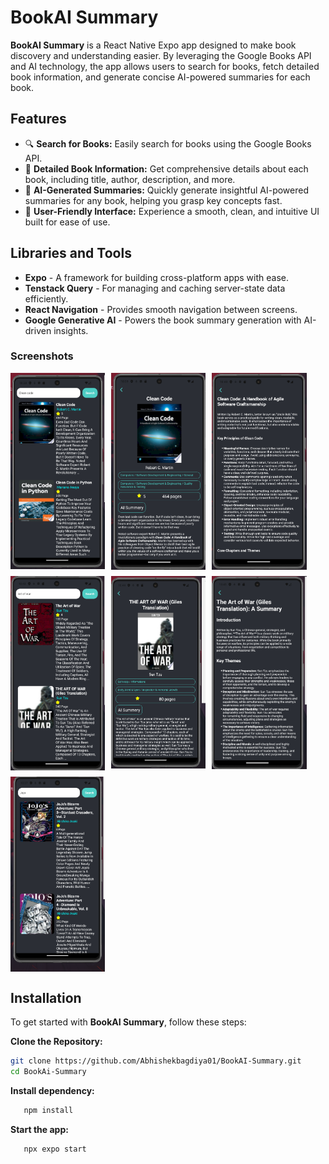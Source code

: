 # BookAI Summary

**BookAI Summary** is a React Native Expo app designed to make book discovery and understanding easier. By leveraging the Google Books API and AI technology, the app allows users to search for books, fetch detailed book information, and generate concise AI-powered summaries for each book.

## Features

- 🔍 **Search for Books:** Easily search for books using the Google Books API.
- 📖 **Detailed Book Information:** Get comprehensive details about each book, including title, author, description, and more.
- 🤖 **AI-Generated Summaries:** Quickly generate insightful AI-powered summaries for any book, helping you grasp key concepts fast.
- 🎨 **User-Friendly Interface:** Experience a smooth, clean, and intuitive UI built for ease of use.

## Libraries and Tools

- **Expo** - A framework for building cross-platform apps with ease.
- **Tenstack Query** - For managing and caching server-state data efficiently.
- **React Navigation** - Provides smooth navigation between screens.
- **Google Generative AI** - Powers the book summary generation with AI-driven insights.

### Screenshots

<div style="display: flex; flex-wrap: wrap; gap: 10px;">

<img src="https://github.com/Abhishekbagdiya01/BookAI-Summary/blob/main/screenshots/book_search_clean_code.png" width="30%" height="30%"/>
<img src="https://github.com/Abhishekbagdiya01/BookAI-Summary/blob/main/screenshots/book_info_clean_code.png" width="30%" height="30%"/>
<img src="https://github.com/Abhishekbagdiya01/BookAI-Summary/blob/main/screenshots/book_ai_summery_clean_code.png" width="30%" height="30%"/>

<img src="https://github.com/Abhishekbagdiya01/BookAI-Summary/blob/main/screenshots/book_search_art_of_war.png" width="30%" height="30%"/>
<img src="https://github.com/Abhishekbagdiya01/BookAI-Summary/blob/main/screenshots/book_info_war.png" width="30%" height="30%"/>
<img src="https://github.com/Abhishekbagdiya01/BookAI-Summary/blob/main/screenshots/book_ai_summery_war.png" width="30%" height="30%"/>

<img src="https://github.com/Abhishekbagdiya01/BookAI-Summary/blob/main/screenshots/book_search_jojo.png" width="30%" height="30%"/>

</div>

## Installation

To get started with **BookAI Summary**, follow these steps:

   **Clone the Repository:**
   ```bash
   git clone https://github.com/Abhishekbagdiya01/BookAI-Summary.git
   cd BookAi-Summary
```

 **Install dependency:**
```bash
   npm install
```
 **Start the app:**
```bash
   npx expo start
```

